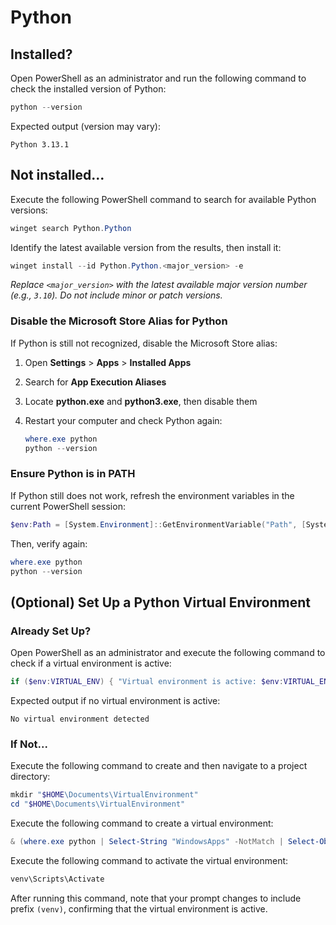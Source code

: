 # Python

## Installed?

Open PowerShell as an administrator and run the following command to check the installed version of Python:

```powershell
python --version
```

Expected output (version may vary):

```
Python 3.13.1
```

## Not installed...

Execute the following PowerShell command to search for available Python versions:

```powershell
winget search Python.Python
```

Identify the latest available version from the results, then install it:

```powershell
winget install --id Python.Python.<major_version> -e
```

*Replace `<major_version>` with the latest available major version number (e.g., `3.10`). Do not include minor or patch versions.*

### Disable the Microsoft Store Alias for Python
If Python is still not recognized, disable the Microsoft Store alias:

1. Open **Settings** > **Apps** > **Installed Apps**
2. Search for **App Execution Aliases**
3. Locate **python.exe** and **python3.exe**, then disable them
4. Restart your computer and check Python again:
   
   ```powershell
   where.exe python
   python --version
   ```

### Ensure Python is in PATH
If Python still does not work, refresh the environment variables in the current PowerShell session:

```powershell
$env:Path = [System.Environment]::GetEnvironmentVariable("Path", [System.EnvironmentVariableTarget]::Machine)
```

Then, verify again:

```powershell
where.exe python
python --version
```

## (Optional) Set Up a Python Virtual Environment

### Already Set Up?

Open PowerShell as an administrator and execute the following command to check if a virtual environment is active:

```powershell
if ($env:VIRTUAL_ENV) { "Virtual environment is active: $env:VIRTUAL_ENV" } else { "No virtual environment detected" }
```

Expected output if no virtual environment is active:

```
No virtual environment detected
```

### If Not...

Execute the following command to create and then navigate to a project directory:

```powershell
mkdir "$HOME\Documents\VirtualEnvironment"
cd "$HOME\Documents\VirtualEnvironment"
```

Execute the following command to create a virtual environment:

```powershell
& (where.exe python | Select-String "WindowsApps" -NotMatch | Select-Object -First 1) -m venv venv
```

Execute the following command to activate the virtual environment:

```powershell
venv\Scripts\Activate
```

After running this command, note that your prompt changes to include prefix `(venv)`, confirming that the virtual environment is active.

